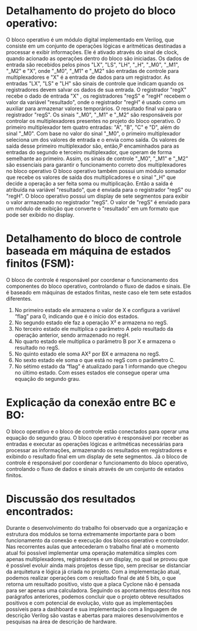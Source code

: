 # Detalhamento do projeto do bloco operativo:
O bloco operativo é um módulo digital implementado em Verilog, que
consiste em um conjunto de operações lógicas e aritméticas destinadas a processar
e exibir informações.
Ele é ativado através do sinal de clock, quando acionado as operações
dentro do bloco são iniciadas. Os dados de entrada são recebidos pelos pinos "LX",
"LS", "LH", "_H", "_M0", "_M1", "_M2" e "X", onde "_M0", "_M1" e "_M2" são
entradas de controle para multiplexadores e "X" é a entrada de dados para um
registrador.
As entradas "LX", "LS" e "LH" são sinais de controle que indicam quando os
registradores devem salvar os dados de sua entrada. O registrador "regX" recebe o
dado de entrada "X" , os registradores "regS" e "regH" recebem o valor da variável
"resultado", onde o registrador "regH" é usado como um auxiliar para armazenar
valores temporários. O resultado final vai para o registrador "regS".
Os sinais "_M0", "_M1" e "_M2" são responsáveis por controlar os
multiplexadores presentes no projeto do bloco operativo. O primeiro multiplexador
tem quatro entradas: "A", "B", "C" e "D", além do sinal "_M0". Com base no valor do
sinal "_M0", o primeiro multiplexador seleciona um dos valores de entrada e o envia
como saída. Os valores de saída desse primeiro multiplexador são, então,P
encaminhados para as entradas do segundo e terceiro multiplexador, que operam
de forma semelhante ao primeiro. Assim, os sinais de controle "_M0", "_M1" e "_M2"
são essenciais para garantir o funcionamento correto dos multiplexadores no bloco
operativo
O bloco operativo também possui um módulo somador que recebe os valores
de saída dos multiplicadores e o sinal "_H" que decide a operação a ser feita soma
ou multiplicação. Então a saída é atribuída na variável "resultado", que é enviada
para o registrador "regS" ou "regH".
O bloco operativo possui um display de sete segmentos para exibir o valor
armazenado no registrador "regS". O valor de "regS" é enviado para um módulo de
exibição que converte o "resultado" em um formato que pode ser exibido no display.
# Detalhamento do bloco de controle baseada em máquina de estados finitos (FSM):
O bloco de controle é responsável por coordenar o funcionamento dos
componentes do bloco operativo, controlando o fluxo de dados e sinais. Ele é
baseado em máquinas de estados finitas, neste caso ele tem sete estados
diferentes.
1. No primeiro estado ele armazena o valor de X e configura a variável
“flag” para 0, indicando que é o início dos estados.
2. No segundo estado ele faz a operação X² e armazena no regS.
3. No terceiro estado ele multiplica o parâmetro A pelo resultado da
operação anterior, sendo armazenado no regH.
4. No quarto estado ele multiplica o parâmetro B por X e armazena o
resultado no regS.
5. No quinto estado ele soma AX² por BX e armazena no regS.
6. No sexto estado ele soma o que está no regS com o parâmetro C.
7. No sétimo estado da “flag” é atualizado para 1 informando que chegou
no último estado.
Com esses estados ele consegue operar uma equação do segundo grau.
# Explicação da conexão entre BC e BO:
O bloco operativo e o bloco de controle estão conectados para operar uma
equação do segundo grau. O bloco operativo é responsável por receber as entradas
e executar as operações lógicas e aritméticas necessárias para processar as
informações, armazenando os resultados em registradores e exibindo o resultado
final em um display de sete segmentos. Já o bloco de controle é responsável por
coordenar o funcionamento do bloco operativo, controlando o fluxo de dados e
sinais através de um conjunto de estados finitos.
# Discussão dos resultados encontrados:
Durante o desenvolvimento do trabalho foi observado que a organização e
estrutura dos módulos se torna extremamente importante para o bom
funcionamento da conexão e execução dos blocos operativo e controlador. Nas
recorrentes aulas que antecederam o trabalho final até o momento atual foi possível
implementar uma operação matemática simples com apenas multiplexadores,
registradores e um display, no qual se provou que é possível evoluir ainda mais
projetos desse tipo, sem precisar se distanciar da arquitetura e lógica já criada no
projeto.
Com a implementação atual, podemos realizar operações com o resultado
final de até 5 bits, o que retorna um resultado positivo, visto que a placa Cyclone
não é pensada para ser apenas uma calculadora.
Seguindo os apontamentos descritos nos parágrafos anteriores, podemos
concluir que o projeto obteve resultados positivos e com potencial de evolução, visto
que as implementações possíveis para a dashboard e sua implementação com a
linguagem de descrição Verilog são vastas e abertas para maiores
desenvolvimentos e pesquisas na área de descrição de hardware.